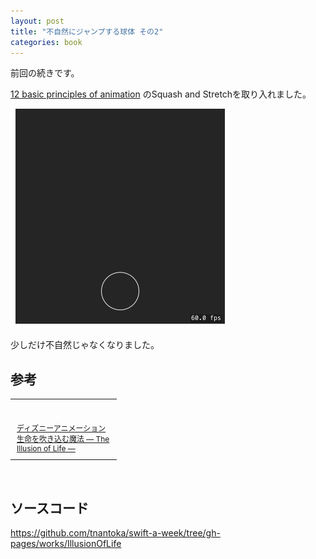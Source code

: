 ```yaml
---
layout: post
title: "不自然にジャンプする球体 その2"
categories: book
---
```


前回の続きです。

[12 basic principles of animation](https://en.wikipedia.org/wiki/12_basic_principles_of_animation) のSquash and Stretchを取り入れました。

![](/images/posts/illusion-of-life/squash_and_stretch.gif)

少しだけ不自然じゃなくなりました。

## 参考

<table cellpadding="0" cellspacing="0" border="0" style=" border-style: none; width:170px;"><tr style="border-style:none;"><td style="vertical-align:top; border-style:none; padding:10px 10px 0pt;"><a href="https://px.a8.net/svt/ejp?a8mat=1NWF4Y+EFRJQY+249K+BWGDT&a8ejpredirect=https%3A%2F%2Fwww.amazon.co.jp%2Fdp%2F4198615004%2F%3Ftag%3Da8-affi-255514-22" target="_blank"><img border="0" alt="" src="http://ecx.images-amazon.com/images/I/51TB5SQB7GL._SS160_.jpg" /></a></td></tr><tr style="border-style:none;"><td style="font-size:12px; vertical-align:middle; border-style:none; padding:10px;"><p style="padding:0; margin:0;"><a href="https://px.a8.net/svt/ejp?a8mat=1NWF4Y+EFRJQY+249K+BWGDT&a8ejpredirect=https%3A%2F%2Fwww.amazon.co.jp%2Fdp%2F4198615004%2F%3Ftag%3Da8-affi-255514-22" target="_blank">ディズニーアニメーション 生命を吹き込む魔法 ― The Illusion of Life ―</a></p></td></tr></table>
<img border="0" width="1" height="1" src="https://www10.a8.net/0.gif?a8mat=1NWF4Y+EFRJQY+249K+BWGDT" alt="">

## ソースコード

<https://github.com/tnantoka/swift-a-week/tree/gh-pages/works/IllusionOfLife>
